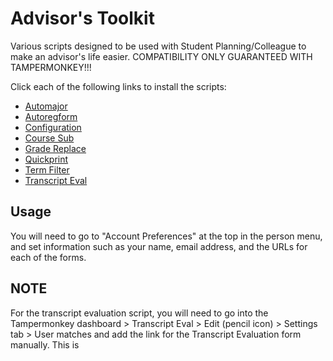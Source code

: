 # Advisor's Toolkit
Various scripts designed to be used with Student Planning/Colleague to make an advisor's life easier. COMPATIBILITY ONLY GUARANTEED WITH TAMPERMONKEY!!!

Click each of the following links to install the scripts:

- [Automajor](../../raw/master/automajor.user.js)
- [Autoregform](../../master/autoregform.user.js)
- [Configuration](../../raw/master/config.user.js)
- [Course Sub](../../raw/master/coursesub.user.js)
- [Grade Replace](../../raw/master/gradereplace.user.js)
- [Quickprint](../../raw/master/quickprint.user.js)
- [Term Filter](../../raw/master/termfilter.user.js)
- [Transcript Eval](../../raw/master/transcripteval.user.js)

## Usage
You will need to go to "Account Preferences" at the top in the person menu, and set information such as your name, email address, and the URLs for each of the forms.

## NOTE
For the transcript evaluation script, you will need to go into the Tampermonkey dashboard > Transcript Eval > Edit (pencil icon) > Settings tab > User matches and add the link for the Transcript Evaluation form manually. This is
